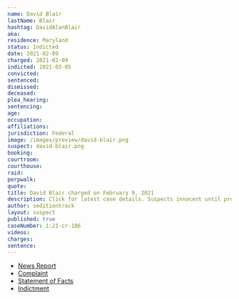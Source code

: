 ```yaml
---
name: David Blair
lastName: Blair
hashtag: DavidAlanBlair
aka:
residence: Maryland
status: Indicted
date: 2021-02-09
charged: 2021-02-09
indicted: 2021-03-05
convicted:
sentenced:
dismissed:
deceased:
plea_hearing:
sentencing:
age:
occupation:
affiliations:
jurisdiction: Federal
image: /images/preview/david-blair.png
suspect: david-blair.png
booking:
courtroom:
courthouse:
raid:
perpwalk:
quote:
title: David Blair charged on February 9, 2021
description: Click for latest case details. Suspects innocent until proven guilty.
author: seditiontrack
layout: suspect
published: true
caseNumber: 1:21-cr-186
videos:
charges:
sentence:
---
```

- [News Report](https://www.baltimoresun.com/news/crime/bs-md-ci-cr-blair-capitol-search-warrant-20210202-x4uzotfxhng5ddglhnl5npeonu-story.html)
- [Complaint](https://extremism.gwu.edu/sites/g/files/zaxdzs2191/f/David%20Blair%20Criminal%20Complaint.pdf)
- [Statement of Facts](https://www.justice.gov/usao-dc/case-multi-defendant/file/1371291/download)
- [Indictment](https://www.justice.gov/usao-dc/case-multi-defendant/file/1377671/download)
